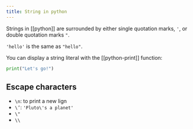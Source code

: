 ```yaml
---
title: String in python
---
```


Strings in [[python]] are surrounded by either single quotation marks, `'`, or
double quotation marks `"`.

`'hello'` is the same as `"hello"`.

You can display a string literal with the [[python-print]] function:

```python
print("Let's go!")
```

## Escape characters

- `\n`: to print a new lign
- `\’`: `'Pluto\'s a planet'`
- `\"`
- `\\`
